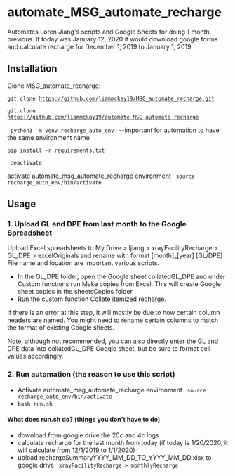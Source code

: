 # automate_MSG_automate_recharge
 Automates Loren Jiang's scripts and Google Sheets for doing 1 month previous. If today was January 12, 2020 it would download google forms and calculate recharge for December 1, 2019 to January 1, 2019 

## Installation
Clone MSG_automate_recharge: 

<code>git clone https://github.com/liammckay19/MSG_automate_recharge.git</code>

<code>git clone https://github.com/liammckay19/automate_MSG_automate_recharge</code>

<code> python3 -m venv recharge_auto_env </code> --important for automation to have the same environment name

<code>pip install -r requirements.txt</code>

<code> deactivate </code>

activate automate_msg_automate_recharge environment <code> source recharge_auto_env/bin/activate </code>


## Usage
### 1. Upload GL and DPE from last month to the Google Spreadsheet

Upload Excel spreadsheets to My Drive > ljiang > xrayFacilityRecharge > GL_DPE > excelOriginals and rename with format [month]_[year] [GL/DPE] File name and location are important various scripts.

- In the GL_DPE folder, open the Google sheet collatedGL_DPE and under Custom functions run Make copies from Excel. This will create Google sheet copies in the sheetsCopies folder.
- Run the custom function Collate itemized recharge. 

If there is an error at this step, it will mostly be due to how certain column headers are named. You might need to rename certain columns to match the format of existing Google sheets.

Note, although not recommended, you can also directly enter the GL and DPE data into collatedGL_DPE Google sheet, but be sure to format cell values accordingly.

### 2. Run automation (the reason to use this script)

- Activate automate_msg_automate_recharge environment <code> source recharge_auto_env/bin/activate </code>
- <code>bash run.sh</code>

#### What does run.sh do? (things you don't have to do)
- download from google drive the 20c and 4c logs
- calculate recharge for the last month from today (if today is 1/20/2020, it will calculate from 12/1/2019 to 1/1/2020)
- upload rechargeSummaryYYYY_MM_DD_TO_YYYY_MM_DD.xlsx to google drive <code> xrayFacilityRecharge > monthlyRecharge </code>
